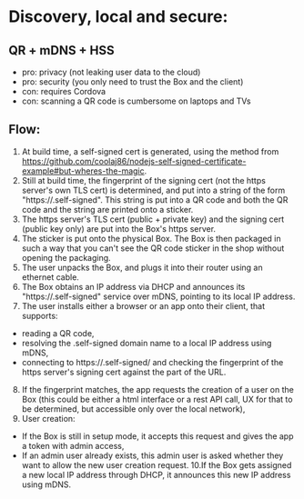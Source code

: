 

# Discovery, local and secure:
## QR + mDNS + HSS

  - pro: privacy (not leaking user data to the cloud)
  - pro: security (you only need to trust the Box and the client)
  - con: requires Cordova
  - con: scanning a QR code is cumbersome on laptops and TVs
  
## Flow:

1. At build time, a self-signed cert is generated, using the method from https://github.com/coolaj86/nodejs-self-signed-certificate-example#but-wheres-the-magic.
2. Still at build time, the fingerprint of the signing cert (not the https server's own TLS cert) is determined, and put into a string of the form "https://<fingerprint>.self-signed". This string is put into a QR code and both the QR code and the string are printed onto a sticker.
3. The https server's TLS cert (public + private key) and the signing cert (public key only) are put into the Box's https server.
4. The sticker is put onto the physical Box. The Box is then packaged in such a way that you can't see the QR code sticker in the shop without opening the packaging.
5. The user unpacks the Box, and plugs it into their router using an ethernet cable.
6. The Box obtains an IP address via DHCP and announces its "https://<fingerprint>.self-signed" service over mDNS, pointing to its local IP address.
7. The user installs either a browser or an app onto their client, that supports:
 * reading a QR code,
 * resolving the <fingerprint>.self-signed domain name to a local IP address using mDNS,
 * connecting to https://<fingerprint>.self-signed/ and checking the fingerprint of the https server's signing cert against the <fingerprint> part of the URL.
8. If the fingerprint matches, the app requests the creation of a user on the Box (this could be either a html interface or a rest API call, UX for that to be determined, but accessible only over the local network),
9. User creation:
 * If the Box is still in setup mode, it accepts this request and gives the app a token with admin access,
 * If an admin user already exists, this admin user is asked whether they want to allow the new user creation request.
10.If the Box gets assigned a new local IP address through DHCP, it announces this new IP address using mDNS.


